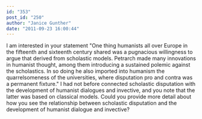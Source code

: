```yaml
---
id: "353"
post_id: "250"
author: "Janice Gunther"
date: "2011-09-23 16:00:44"
---
```

I am interested in your statement "One thing humanists all over Europe in the fifteenth and sixteenth century shared was a pugnacious willingness to argue that derived from scholastic models. Petrarch made many innovations in humanist thought, among them introducing a sustained polemic against the scholastics. In so doing he also imported into humanism the quarrelsomeness of the universities, where disputation pro and contra was a permanent fixture." I had not before connected scholastic disputation with the development of humanist dialogues and invective, and you note that the latter was based on classical models. Could you provide more detail about how you see the relationship between scholastic disputation and the development of humanist dialogue and invective?
